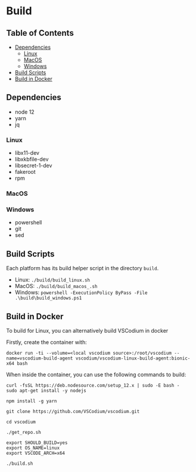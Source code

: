 # Build

## Table of Contents

- [Dependencies](#dependencies)
  - [Linux](#dependencies-linux)
  - [MacOS](#dependencies-macos)
  - [Windows](#dependencies-windows)
- [Build Scripts](#build-scripts)
- [Build in Docker](#build-docker)

## <a id="dependencies"></a>Dependencies

- node 12
- yarn
- jq

### <a id="dependencies-linux"></a>Linux

- libx11-dev
- libxkbfile-dev
- libsecret-1-dev
- fakeroot
- rpm

### <a id="dependencies-macos"></a>MacOS

### <a id="dependencies-windows"></a>Windows

- powershell
- git
- sed

## <a id="build-scripts"></a>Build Scripts

Each platform has its build helper script in the directory `build`.

- Linux: `./build/build_linux.sh`
- MacOS: `./build/build_macos_.sh`
- Windows: `powershell -ExecutionPolicy ByPass -File .\build\build_windows.ps1`

## <a id="build-docker"></a>Build in Docker

To build for Linux, you can alternatively build VSCodium in docker

Firstly, create the container with:
```
docker run -ti --volume=<local vscodium source>:/root/vscodium --name=vscodium-build-agent vscodium/vscodium-linux-build-agent:bionic-x64 bash
```

When inside the container, you can use the following commands to build:
```
curl -fsSL https://deb.nodesource.com/setup_12.x | sudo -E bash -
sudo apt-get install -y nodejs

npm install -g yarn

git clone https://github.com/VSCodium/vscodium.git

cd vscodium

./get_repo.sh

export SHOULD_BUILD=yes
export OS_NAME=linux
export VSCODE_ARCH=x64

./build.sh
```